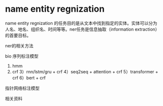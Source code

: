 # name entity regnization 


name entity regnization 的任务目的是从文本中找到指定的实体。实体可以分为人名、地名、组织名、时间等等。ner任务是信息抽取（information extraction）的首要目标。

ner的相关方法

bio 序列标注模型
1) hmm
2) crf
3）rnn/lstm/gru + crf
4）seq2seq + attention + crf
5）transformer + crf
6）bert + crf

指针网络标注模型

相关资料


